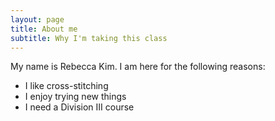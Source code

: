 ```yaml
---
layout: page
title: About me
subtitle: Why I'm taking this class
---
```


My name is Rebecca Kim. I am here for the following reasons:

- I like cross-stitching
- I enjoy trying new things
- I need a Division III course

